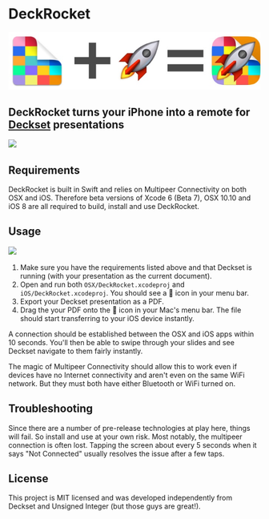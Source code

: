 # DeckRocket

![](design/math.jpg)

## DeckRocket turns your iPhone into a remote for [Deckset](http://decksetapp.com) presentations

![](demo.gif)

## Requirements

DeckRocket is built in Swift and relies on Multipeer Connectivity on both OSX and iOS. Therefore beta versions of Xcode 6 (Beta 7), OSX 10.10 and iOS 8 are all required to build, install and use DeckRocket.

## Usage

![](dragdrop.gif)

1. Make sure you have the requirements listed above and that Deckset is running (with your presentation as the current document).
2. Open and run both `OSX/DeckRocket.xcodeproj` and `iOS/DeckRocket.xcodeproj`. You should see a :rocket: icon in your menu bar.
3. Export your Deckset presentation as a PDF.
4. Drag the your PDF onto the :rocket: icon in your Mac's menu bar. The file should start transferring to your iOS device instantly.

A connection should be established between the OSX and iOS apps within 10 seconds. You'll then be able to swipe through your slides and see Deckset navigate to them fairly instantly.

The magic of Multipeer Connectivity should allow this to work even if devices have no Internet connectivity and aren't even on the same WiFi network. But they must both have either Bluetooth or WiFi turned on.

## Troubleshooting

Since there are a number of pre-release technologies at play here, things will fail. So install and use at your own risk. Most notably, the multipeer connection is often lost. Tapping the screen about every 5 seconds when it says "Not Connected" usually resolves the issue after a few taps.

## License

This project is MIT licensed and was developed independently from Deckset and Unsigned Integer (but those guys are great!).
